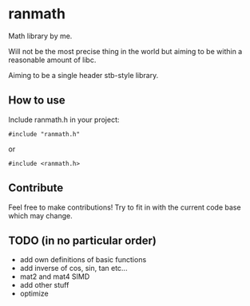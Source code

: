 # ranmath
Math library by me. 

Will not be the most precise thing in the world but aiming to be within a reasonable amount of libc.

Aiming to be a single header stb-style library.

## How to use
Include ranmath.h in your project:
```
#include "ranmath.h"
```
or
```
#include <ranmath.h>
```

## Contribute
Feel free to make contributions! Try to fit in with the current code base which may change.

## TODO (in no particular order)
- add own definitions of basic functions
- add inverse of cos, sin, tan etc...
- mat2 and mat4 SIMD
- add other stuff
- optimize
